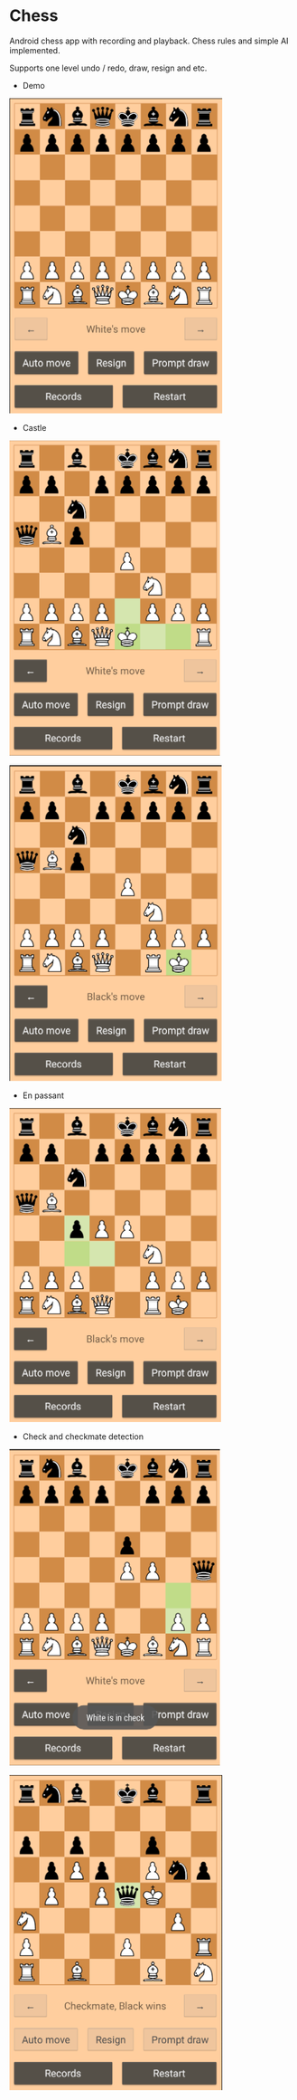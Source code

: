 # Chess

Android chess app with recording and playback. Chess rules and simple AI implemented. 

Supports one level undo / redo, draw, resign and etc. 

- Demo

![board](https://github.com/joshuali925/AndroidChess/blob/master/img/start.png)

- Castle

![castle](https://github.com/joshuali925/AndroidChess/blob/master/img/castle.png)

![castle_2](https://github.com/joshuali925/AndroidChess/blob/master/img/castle_2.png)

- En passant

![en_passant](https://github.com/joshuali925/AndroidChess/blob/master/img/en_passant.png)

- Check and checkmate detection

![check](https://github.com/joshuali925/AndroidChess/blob/master/img/check.png)

![checkmate](https://github.com/joshuali925/AndroidChess/blob/master/img/checkmate.png)